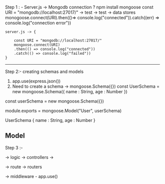 Step 1 : - 
    Server.js -> Mongodb connection ? 
    npm install mongoose
    const URI = "mongodb://localhost:27017/" -> test -> test -> data stores
    monogoose.connect(URI).then(()=> console.log("connected")).catch((err) => console.log("connection error"))

    server.js -> {

        const URI = "mongodb://localhost:27017/"
        mongoose.connect(URI)
        .then(() => console.log("connected"))
        .catch(() => console.log("failed"))
    }
----------------------------------------------------------------------------------

Step 2:- creating schemas and models

1. app.use(express.json())
2. Need to create a schema -> mongoose.Schema({})
const UserSchema = new mongoose.Schema({
    name : String,
    age : Number
})


const userSchema = new mongoose.Schema({})

module.exports = mongoose.Model("User", userSchema)

UserSchema {
    name : String,
    age : Number
}

<!-- Hello hello = new Hello(); -->

Model
--------------------------------------------------
Step 3 :- 

 -> logic -> controllers -> 

 -> route -> routers

 -> middleware - app.use()